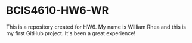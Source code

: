 # BCIS4610-HW6-WR
This is a repository created for HW6.
My name is William Rhea and this is my first GitHub project. 
It's been a great experience!
